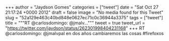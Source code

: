 
+++
author = "Jaydson Gomes"
categories = ["tweet"]
date = "Sat Oct 27 21:17:24 +0000 2012"
draft = false
image = "No media found for this Tweet"
slug = "52a129e463c40bd848e0627ec71c0c36944a3375"
tags = ["tweet"]
title = """RT @carlosdomingo: @jmalv..."""
tweet = true
tweet_url = "https://twitter.com/jaydson/status/262301998404231168"
+++
RT @carlosdomingo: @jmalvpal en dos años cambiaremos las cosas #firefoxos

